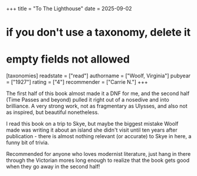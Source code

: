 +++
title = "To The Lighthouse"
date = 2025-09-02
# if you don't use a taxonomy, delete it
# empty fields not allowed
[taxonomies]
  readstate = ["read"]
  authorname = ["Woolf, Virginia"]
  pubyear = ["1927"]
  rating = ["4"]
  recommender = ["Carrie N."]
+++

The first half of this book almost made it a DNF for me, and the second half (Time Passes and beyond) pulled it right out of a nosedive and into brilliance. A very strong work, not as fragmentary as Ulysses, and also not as inspired, but beautiful nonetheless.

I read this book on a trip to Skye, but maybe the biggest mistake Woolf made was writing it about an island she didn't visit until ten years after publication - there is almost nothing relevant (or accurate) to Skye in here, a funny bit of trivia.

Recommended for anyone who loves modernist literature, just hang in there through the Victorian mores long enough to realize that the book gets good when they go away in the second half!
